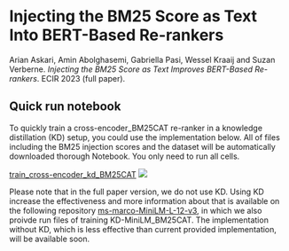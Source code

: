 # Injecting the BM25 Score as Text Into BERT-Based Re-rankers
Arian Askari, Amin Abolghasemi, Gabriella Pasi, Wessel Kraaij and Suzan Verberne. *Injecting the BM25 Score as Text Improves BERT-Based Re-rankers*. ECIR 2023 (full paper).

## Quick run notebook

To quickly train a cross-encoder_BM25CAT re-ranker in a knowledge distillation (KD) setup, you could use the implementation below. All of files including the BM25 injection scores and the dataset will be automatically downloaded thorough Notebook. You only need to run all cells.

[train_cross-encoder_kd_BM25CAT](https://colab.research.google.com/drive/1mzWJ3vBciCYpjce75rHirLwUYL_4nTdS?usp=sharing) [![](https://colab.research.google.com/assets/colab-badge.svg)](https://colab.research.google.com/drive/1mzWJ3vBciCYpjce75rHirLwUYL_4nTdS?usp=sharing) 

Please note that in the full paper version, we do not use KD. Using KD increase the effectiveness and more information about that is available on the following repository [ms-marco-MiniLM-L-12-v3](https://github.com/arian-askari/ms-marco-MiniLM-L-12-v3/), in which we also proivde run files of training KD-MiniLM_BM25CAT. The implementation without KD, which is less effective than current provided implementation, will be available soon.
